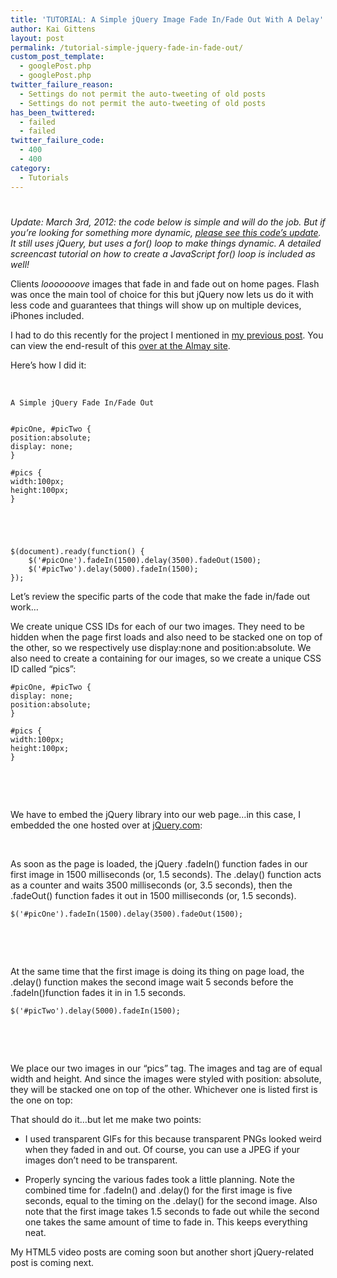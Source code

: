 ```yaml
---
title: 'TUTORIAL: A Simple jQuery Image Fade In/Fade Out With A Delay'
author: Kai Gittens
layout: post
permalink: /tutorial-simple-jquery-fade-in-fade-out/
custom_post_template:
  - googlePost.php
  - googlePost.php
twitter_failure_reason:
  - Settings do not permit the auto-tweeting of old posts
  - Settings do not permit the auto-tweeting of old posts
has_been_twittered:
  - failed
  - failed
twitter_failure_code:
  - 400
  - 400
category:
  - Tutorials
---
```

# 

*Update: March 3rd, 2012: the code below is simple and will do the job. But if you’re looking for something more dynamic, [please see this code’s update][1]. It still uses jQuery, but uses a for() loop to make things dynamic. A detailed screencast tutorial on how to create a JavaScript for() loop is included as well!*

 [1]: http://kaidez.com/javascript-for-loop-creates-jquery-fade/

Clients *looooooove* images that fade in and fade out on home pages. Flash was once the main tool of choice for this but jQuery now lets us do it with less code and guarantees that things will show up on multiple devices, iPhones included.

I had to do this recently for the project I mentioned in [my previous post][2]. You can view the end-result of this [over at the Almay site][3].

 [2]: http://kaidez.com/almay-project-using-html5-net-jquery/
 [3]: http://www.almay.com/microsites/WakeUpMakeup/Default.aspx

Here’s how I did it: 

 

    
    
    
    
    A Simple jQuery Fade In/Fade Out
    
    
    #picOne, #picTwo {
    position:absolute;
    display: none;
    }
    
    #pics {
    width:100px;
    height:100px;
    }
    
    
    
    
    
    $(document).ready(function() { 
        $('#picOne').fadeIn(1500).delay(3500).fadeOut(1500);
        $('#picTwo').delay(5000).fadeIn(1500);
    });
    
    
    
    
    
    
    
    
    
    
    
    

Let’s review the specific parts of the code that make the fade in/fade out work…

We create unique CSS IDs for each of our two images. They need to be hidden when the page first loads and also need to be stacked one on top of the other, so we respectively use display:none and position:absolute. We also need to create a containing  for our images, so we create a unique CSS ID called “pics”:

    
    #picOne, #picTwo {
    display: none;
    position:absolute;
    }
    
    #pics {
    width:100px;
    height:100px;
    }
    
    

 

 

We have to embed the jQuery library into our web page…in this case, I embedded the one hosted over at [jQuery.com][4]:

 [4]: http://jquery.com/

    
    

 

As soon as the page is loaded, the jQuery .fadeIn() function fades in our first image in 1500 milliseconds (or, 1.5 seconds). The .delay() function acts as a counter and waits 3500 milliseconds (or, 3.5 seconds), then the .fadeOut() function fades it out in 1500 milliseconds (or, 1.5 seconds).

    $('#picOne').fadeIn(1500).delay(3500).fadeOut(1500);
    

 

 

At the same time that the first image is doing its thing on page load, the .delay() function makes the second image wait 5 seconds before the .fadeIn()function fades it in in 1.5 seconds. 

    $('#picTwo').delay(5000).fadeIn(1500);
    

 

 

We place our two images in our “pics”  tag. The images and  tag are of equal width and height. And since the images were styled with position: absolute, they will be stacked one on top of the other. Whichever one is listed first is the one on top:

    
    
    
    
    

That should do it…but let me make two points:

*   I used transparent GIFs for this because transparent PNGs looked weird when they faded in and out. Of course, you can use a JPEG if your images don’t need to be transparent.  

*   Properly syncing the various fades took a little planning. Note the combined time for .fadeIn() and .delay() for the first image is five seconds, equal to the timing on the .delay() for the second image. Also note that the first image takes 1.5 seconds to fade out while the second one takes the same amount of time to fade in. This keeps everything neat. 

My HTML5 video posts are coming soon but another short jQuery-related post is coming next.